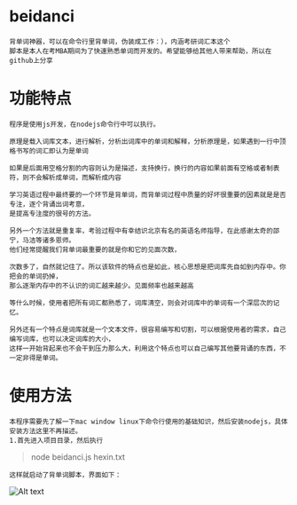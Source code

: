 # beidanci

    背单词神器，可以在命令行里背单词，伪装成工作：），内涵考研词汇本这个
    脚本是本人在考MBA期间为了快速熟悉单词而开发的。希望能够给其他人带来帮助，所以在github上分享

# 功能特点
   
    程序是使用js开发，在nodejs命令行中可以执行。
    
    原理是载入词库文本，进行解析，分析出词库中的单词和解释，分析原理是，如果遇到一行中顶格书写的词汇即认为是单词
    
    如果是后面用空格分割的内容则认为是描述，支持换行，换行的内容如果前面有空格或者制表符，则不会解析成单词，而解析成内容
    
    学习英语过程中最终要的一个环节是背单词，而背单词过程中质量的好坏很重要的因素就是是否专注，逐个背诵出词考意，
    是提高专注度的很号的方法。
    
    另外一个方法就是重复率，考验过程中有幸结识北京有名的英语名师指导，在此感谢太奇的邵宁，马洁等诸多恩师。
    他们经常提醒我们背单词最重要的就是你和它的见面次数，
    
    次数多了，自然就记住了。所以该软件的特点也是如此，核心思想是把词库先自如到内存中。你把会的单词扔掉，
    那么逐渐内存中的不认识的词汇越来越少。见面频率也越来越高
    
    等什么时候，使用者把所有词汇都熟悉了，词库清空，则会对词库中的单词有一个深层次的记忆。
    
    另外还有一个特点是词库就是一个文本文件，很容易编写和切割，可以根据使用者的需求，自己编写词库，也可以决定词库的大小，
    这样一开始背起来也不会干到压力那么大，利用这个特点也可以自己编写其他要背诵的东西，不一定非得是单词。

# 使用方法
    
    本程序需要先了解一下mac window linux下命令行使用的基础知识，然后安装nodejs，具体安装方法这里不再描述。
    1.首先进入项目目录，然后执行

> node beidanci.js hexin.txt

    这样就启动了背单词脚本，界面如下：
![Alt text](/beidanci/resource/01.png)
